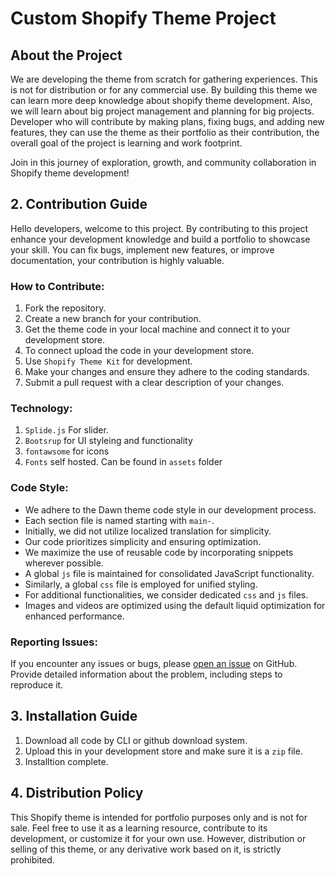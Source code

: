 # Custom Shopify Theme Project

## About the Project
We are developing the theme from scratch for gathering experiences. This is not for distribution or for any commercial use. By building this theme we can learn more deep knowledge about shopify theme development. Also, we will learn about big project management and planning for big projects. Developer who will contribute by making plans, fixing bugs, and adding new features, they can use the theme as their portfolio as their contribution, the overall goal of the project is learning and work footprint.

Join in this journey of exploration, growth, and community collaboration in Shopify theme development!

## 2. Contribution Guide

Hello developers, welcome to this project. By contributing to this project enhance your development knowledge and build a portfolio to showcase your skill. You can fix bugs, implement new features, or improve documentation, your contribution is highly valuable.

### How to Contribute:

1. Fork the repository.
2. Create a new branch for your contribution.
3. Get the theme code in your local machine and connect it to your development store.
4. To connect upload the code in your development store.
5. Use `Shopify Theme Kit` for development.
5. Make your changes and ensure they adhere to the coding standards.
6. Submit a pull request with a clear description of your changes.

### Technology:
1. `Splide.js` For slider.
2. `Bootsrup` for UI styleing and functionality
3. `fontawsome` for icons
4. `Fonts` self hosted. Can be found in `assets` folder 

### Code Style:
- We adhere to the Dawn theme code style in our development process.
- Each section file is named starting with `main-`.
- Initially, we did not utilize localized translation for simplicity.
- Our code prioritizes simplicity and ensuring optimization.
- We maximize the use of reusable code by incorporating snippets wherever possible.
- A global `js` file is maintained for consolidated JavaScript functionality.
- Similarly, a global `css` file is employed for unified styling.
- For additional functionalities, we consider dedicated `css` and `js` files.
- Images and videos are optimized using the default liquid optimization for enhanced performance.

### Reporting Issues:

If you encounter any issues or bugs, please [open an issue](https://github.com/yourusername/your-repo/issues) on GitHub. Provide detailed information about the problem, including steps to reproduce it.

## 3. Installation Guide
1. Download all code by CLI or github download system.
2. Upload this in your development store and make sure it is a `zip` file.
3. Installtion complete.

## 4. Distribution Policy

This Shopify theme is intended for portfolio purposes only and is not for sale. Feel free to use it as a learning resource, contribute to its development, or customize it for your own use. However, distribution or selling of this theme, or any derivative work based on it, is strictly prohibited.